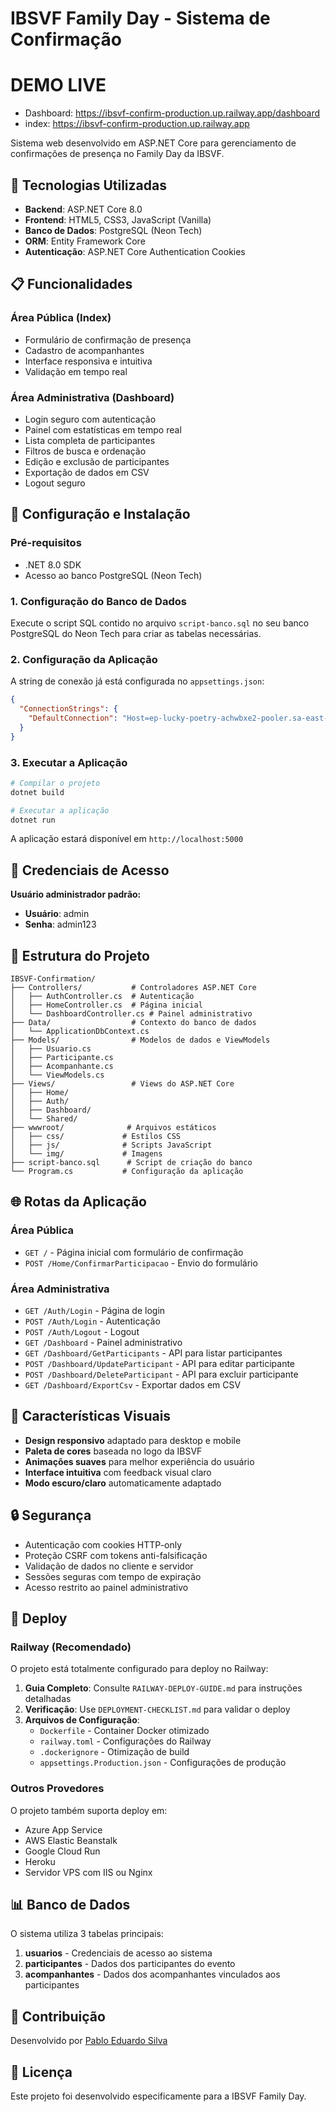 # IBSVF Family Day - Sistema de Confirmação

# DEMO LIVE
- Dashboard: https://ibsvf-confirm-production.up.railway.app/dashboard
- index: https://ibsvf-confirm-production.up.railway.app

Sistema web desenvolvido em ASP.NET Core para gerenciamento de confirmações de presença no Family Day da IBSVF.

## 🚀 Tecnologias Utilizadas

- **Backend**: ASP.NET Core 8.0
- **Frontend**: HTML5, CSS3, JavaScript (Vanilla)
- **Banco de Dados**: PostgreSQL (Neon Tech)
- **ORM**: Entity Framework Core
- **Autenticação**: ASP.NET Core Authentication Cookies

## 📋 Funcionalidades

### Área Pública (Index)
- Formulário de confirmação de presença
- Cadastro de acompanhantes
- Interface responsiva e intuitiva
- Validação em tempo real

### Área Administrativa (Dashboard)
- Login seguro com autenticação
- Painel com estatísticas em tempo real
- Lista completa de participantes
- Filtros de busca e ordenação
- Edição e exclusão de participantes
- Exportação de dados em CSV
- Logout seguro

## 🔧 Configuração e Instalação

### Pré-requisitos
- .NET 8.0 SDK
- Acesso ao banco PostgreSQL (Neon Tech)

### 1. Configuração do Banco de Dados
Execute o script SQL contido no arquivo `script-banco.sql` no seu banco PostgreSQL do Neon Tech para criar as tabelas necessárias.

### 2. Configuração da Aplicação
A string de conexão já está configurada no `appsettings.json`:

```json
{
  "ConnectionStrings": {
    "DefaultConnection": "Host=ep-lucky-poetry-achwbxe2-pooler.sa-east-1.aws.neon.tech; Database=neondb; Username=neondb_owner; Password=npg_nCHoVdfpK03I; SSL Mode=VerifyFull; Channel Binding=Require;"
  }
}
```

### 3. Executar a Aplicação

```bash
# Compilar o projeto
dotnet build

# Executar a aplicação
dotnet run
```

A aplicação estará disponível em `http://localhost:5000`

## 🔐 Credenciais de Acesso

**Usuário administrador padrão:**
- **Usuário**: admin
- **Senha**: admin123

## 📁 Estrutura do Projeto

```
IBSVF-Confirmation/
├── Controllers/           # Controladores ASP.NET Core
│   ├── AuthController.cs  # Autenticação
│   ├── HomeController.cs  # Página inicial
│   └── DashboardController.cs # Painel administrativo
├── Data/                  # Contexto do banco de dados
│   └── ApplicationDbContext.cs
├── Models/                # Modelos de dados e ViewModels
│   ├── Usuario.cs
│   ├── Participante.cs
│   ├── Acompanhante.cs
│   └── ViewModels.cs
├── Views/                 # Views do ASP.NET Core
│   ├── Home/
│   ├── Auth/
│   ├── Dashboard/
│   └── Shared/
├── wwwroot/              # Arquivos estáticos
│   ├── css/             # Estilos CSS
│   ├── js/              # Scripts JavaScript
│   └── img/             # Imagens
├── script-banco.sql      # Script de criação do banco
└── Program.cs           # Configuração da aplicação
```

## 🌐 Rotas da Aplicação

### Área Pública
- `GET /` - Página inicial com formulário de confirmação
- `POST /Home/ConfirmarParticipacao` - Envio do formulário

### Área Administrativa
- `GET /Auth/Login` - Página de login
- `POST /Auth/Login` - Autenticação
- `POST /Auth/Logout` - Logout
- `GET /Dashboard` - Painel administrativo
- `GET /Dashboard/GetParticipants` - API para listar participantes
- `POST /Dashboard/UpdateParticipant` - API para editar participante
- `POST /Dashboard/DeleteParticipant` - API para excluir participante
- `GET /Dashboard/ExportCsv` - Exportar dados em CSV

## 🎨 Características Visuais

- **Design responsivo** adaptado para desktop e mobile
- **Paleta de cores** baseada no logo da IBSVF
- **Animações suaves** para melhor experiência do usuário
- **Interface intuitiva** com feedback visual claro
- **Modo escuro/claro** automaticamente adaptado

## 🔒 Segurança

- Autenticação com cookies HTTP-only
- Proteção CSRF com tokens anti-falsificação
- Validação de dados no cliente e servidor
- Sessões seguras com tempo de expiração
- Acesso restrito ao painel administrativo

## 🚀 Deploy

### Railway (Recomendado)
O projeto está totalmente configurado para deploy no Railway:

1. **Guia Completo**: Consulte `RAILWAY-DEPLOY-GUIDE.md` para instruções detalhadas
2. **Verificação**: Use `DEPLOYMENT-CHECKLIST.md` para validar o deploy
3. **Arquivos de Configuração**: 
   - `Dockerfile` - Container Docker otimizado
   - `railway.toml` - Configurações do Railway
   - `.dockerignore` - Otimização de build
   - `appsettings.Production.json` - Configurações de produção

### Outros Provedores
O projeto também suporta deploy em:
- Azure App Service
- AWS Elastic Beanstalk
- Google Cloud Run
- Heroku
- Servidor VPS com IIS ou Nginx

## 📊 Banco de Dados

O sistema utiliza 3 tabelas principais:

1. **usuarios** - Credenciais de acesso ao sistema
2. **participantes** - Dados dos participantes do evento
3. **acompanhantes** - Dados dos acompanhantes vinculados aos participantes

## 🤝 Contribuição

Desenvolvido por [Pablo Eduardo Silva](https://github.com/pabloedusilva)

## 📄 Licença

Este projeto foi desenvolvido especificamente para a IBSVF Family Day.
